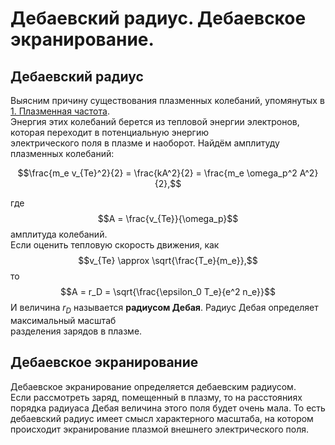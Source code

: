 # Дебаевский радиус. Дебаевское экранирование.

## Дебаевский радиус

Выясним причину существования плазменных колебаний, упомянутых в [1. Плазменная частота](./first.md).  
Энергия этих колебаний берется из тепловой энергии электронов, которая переходит в потенциальную энергию  
электрического поля в плазме и наоборот. Найдём амплитуду плазменных колебаний:

$$\frac{m_e v_{Te}^2}{2} = \frac{kA^2}{2} = \frac{m_e \omega_p^2 A^2}{2},$$

где 
$$A = \frac{v_{Te}}{\omega_p}$$ 
амплитуда колебаний.  
Если оценить тепловую скорость движения, как
$$v_{Te} \approx \sqrt{\frac{T_e}{m_e}},$$
то
$$A = r_D = \sqrt{\frac{\epsilon_0 T_e}{e^2 n_e}}$$
И величина $r_D$ называется **радиусом Дебая**. Радиус Дебая определяет максимальный масштаб  
разделения зарядов в плазме.

## Дебаевское экранирование

Дебаевское экранирование определяется дебаевским радиусом.  
Если рассмотреть заряд, помещенный в плазму, то на расстояниях порядка радиуаса Дебая величина этого поля будет очень мала. То есть дебаевский радиус имеет смысл характерного масштаба, на котором происходит экранирование плазмой внешнего электрического поля.